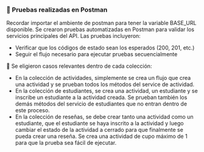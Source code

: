 ### 🧪 Pruebas realizadas en Postman

Recordar importar el ambiente de postman para tener la variable BASE_URL disponible.
Se crearon pruebas automatizadas en Postman para validar los servicios principales del API. Las pruebas incluyeron:

- Verificar que los códigos de estado sean los esperados (200, 201, etc.)
- Seguir el flujo necesario para ejecutar pruebas secuencialmente

📝 Se eligieron casos relevantes dentro de cada colección:
- En la colección de actividades, simplemente se crea un flujo que crea una actividad y se prueban todos los métodos del service de actividad.
- En la colección de estudiantes, se crea una actividad, un estudiante y se inscribe un estudiante a la actividad creada. Se prueban también los demás métodos del servicio de estudiantes que no entran dentro de este proceso.
- En la colección de reseñas, se debe crear tanto una actividad como un estudiante, que el estudiante se haya inscrito a la actividad y luego cambiar el estado de la actividad a cerrado para que finalmente se pueda crear una reseña. Se crea una actividad de cupo máximo de 1 para que la prueba sea fácil de ejecutar.

